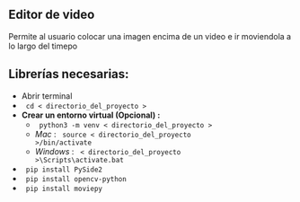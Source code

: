 ## Editor de video
Permite al usuario colocar una imagen encima de un video e ir moviendola a lo largo del timepo

## Librerías necesarias: 
- Abrir terminal
- <code> cd \< directorio_del_proyecto \> </code>
- <b> Crear un entorno virtual (Opcional) : </b> 
  - <code> python3 -m venv \< directorio_del_proyecto \> </code> 
  -  <i> Mac </i> : <code> source \< directorio_del_proyecto \>/bin/activate </code> 
  -  <i> Windows </i> : <code> \< directorio_del_proyecto \>\Scripts\activate.bat </code> 
- <code> pip install PySide2 </code>
- <code> pip install opencv-python </code> 
- <code> pip install moviepy </code> 
